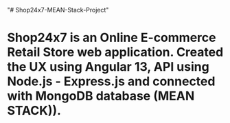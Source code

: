 "# Shop24x7-MEAN-Stack-Project" 
# Shop24x7 is an Online E-commerce Retail Store web application. Created the UX using Angular 13, API using Node.js - Express.js and connected with MongoDB database (MEAN STACK)).